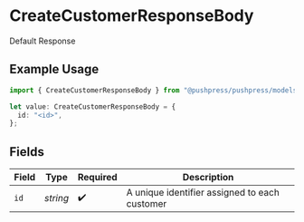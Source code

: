 # CreateCustomerResponseBody

Default Response

## Example Usage

```typescript
import { CreateCustomerResponseBody } from "@pushpress/pushpress/models/operations";

let value: CreateCustomerResponseBody = {
  id: "<id>",
};
```

## Fields

| Field                                         | Type                                          | Required                                      | Description                                   |
| --------------------------------------------- | --------------------------------------------- | --------------------------------------------- | --------------------------------------------- |
| `id`                                          | *string*                                      | :heavy_check_mark:                            | A unique identifier assigned to each customer |